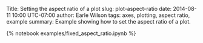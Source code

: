Title: Setting the aspect ratio of a plot
slug: plot-aspect-ratio
date: 2014-08-11 10:00 UTC-07:00
author: Earle Wilson
tags: axes, plotting, aspect ratio, example
summary: Example showing how to set the aspect ratio of a plot.

{% notebook examples/fixed_aspect_ratio.ipynb %}